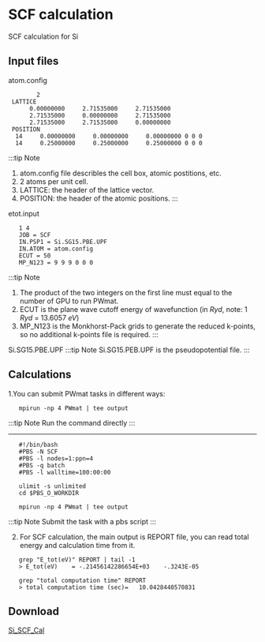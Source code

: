 # SCF calculation

SCF calculation for Si

## Input files

atom.config

```dotnetcli
        2
 LATTICE
      0.00000000     2.71535000     2.71535000
      2.71535000     0.00000000     2.71535000
      2.71535000     2.71535000     0.00000000
 POSITION
  14     0.00000000     0.00000000     0.00000000 0 0 0
  14     0.25000000     0.25000000     0.25000000 0 0 0

```

:::tip Note
   1. atom.config file describles the cell box, atomic postitions, etc.
   2. 2 atoms per unit cell.
   3. LATTICE: the header of the lattice vector.
   4. POSITION: the header of the atomic positions. 
:::

etot.input

```dotnetcli
   1 4
   JOB = SCF
   IN.PSP1 = Si.SG15.PBE.UPF
   IN.ATOM = atom.config
   ECUT = 50
   MP_N123 = 9 9 9 0 0 0
```

:::tip Note
   1. The product of the two integers on the first line must equal to the number of GPU to run PWmat.
   2. ECUT is the plane wave cutoff energy of wavefunction (in *Ryd*, note: 1 *Ryd* = 13.6057 *eV*)
   3. MP_N123 is the Monkhorst-Pack grids to generate the reduced k-points, so no additional k-points file is required. 
:::

Si.SG15.PBE.UPF
:::tip Note
   Si.SG15.PEB.UPF is the pseudopotential file.
:::

## Calculations

1.You can submit PWmat tasks in different ways:

```dotnetcli
   mpirun -np 4 PWmat | tee output
```
:::tip Note
   Run the command directly
:::

---

```dotnetcli
   #!/bin/bash
   #PBS -N SCF
   #PBS -l nodes=1:ppn=4
   #PBS -q batch
   #PBS -l walltime=100:00:00

   ulimit -s unlimited
   cd $PBS_O_WORKDIR
   
   mpirun -np 4 PWmat | tee output
```

:::tip Note
   Submit the task with a pbs script
:::

2. For SCF calculation, the main output is REPORT file, you can read total energy and calculation time from it.

```dotnetcli
   grep "E_tot(eV)" REPORT | tail -1
   > E_tot(eV)    = -.21456142286654E+03    -.3243E-05
```

```dotnetcli
   grep "total computation time" REPORT 
   > total computation time (sec)=   10.0428440570831
```

## Download

[Si_SCF_Cal](https://github.com/LonxunQuantum/Q-CAD-documentations/blob/master/source/Examples/examples/Si_SCF_Cal.tar.gz)